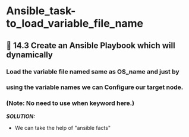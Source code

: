 # Ansible_task-to_load_variable_file_name
## 🔰 14.3 Create an Ansible Playbook which will dynamically 
### Load the variable file named same as OS_name and just by 
### using the variable names we can Configure our target node.
### (Note: No need to use when keyword here.)

***SOLUTION:***
  - We can take the help of "ansible facts"

